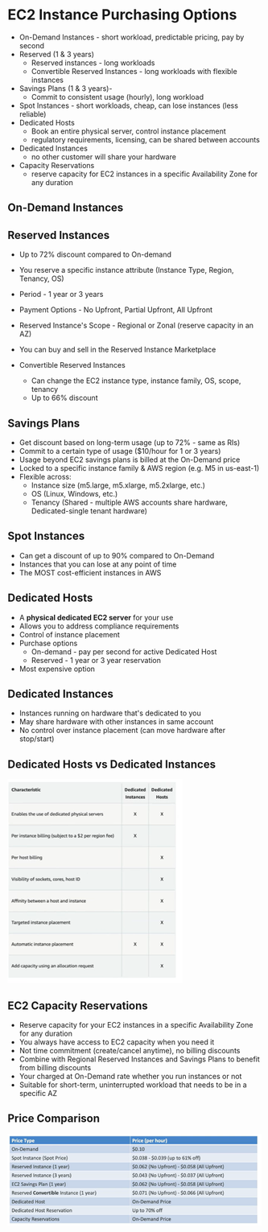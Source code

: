 # EC2 Instance Purchasing Options

- On-Demand Instances - short workload, predictable pricing, pay by second
- Reserved (1 & 3 years) 
    - Reserved instances - long workloads
    - Convertible Reserved Instances - long workloads with flexible instances
- Savings Plans (1 & 3 years)- 
    - Commit to consistent usage (hourly), long workload
- Spot Instances - short workloads, cheap, can lose instances (less reliable)
- Dedicated Hosts
    - Book an entire physical server, control instance placement
    - regulatory requirements, licensing, can be shared between accounts
- Dedicated Instances
    - no other customer will share your hardware
- Capacity Reservations
    - reserve capacity for EC2 instances in a specific Availability Zone for any duration

## On-Demand Instances

## Reserved Instances

- Up to 72% discount compared to On-demand
- You reserve a specific instance attribute (Instance Type, Region, Tenancy, OS)
- Period - 1 year or 3 years
- Payment Options - No Upfront, Partial Upfront, All Upfront
- Reserved Instance's Scope - Regional or Zonal (reserve capacity in an AZ)
- You can buy and sell in the Reserved Instance Marketplace

- Convertible Reserved Instances
    - Can change the EC2 instance type, instance family, OS, scope, tenancy
    - Up to 66% discount

## Savings Plans

- Get discount based on long-term usage (up to 72% - same as RIs)
- Commit to a certain type of usage ($10/hour for 1 or 3 years)
- Usage beyond EC2 savings plans is billed at the On-Demand price
- Locked to a specific instance family & AWS region (e.g. M5 in us-east-1)
- Flexible across:
    - Instance size (m5.large, m5.xlarge, m5.2xlarge, etc.)
    - OS (Linux, Windows, etc.)
    - Tenancy (Shared - multiple AWS accounts share hardware, Dedicated-single tenant hardware)

## Spot Instances
- Can get a discount of up to 90% compared to On-Demand
- Instances that you can lose at any point of time
- The MOST cost-efficient instances in AWS

## Dedicated Hosts
- A **physical dedicated EC2 server** for your use
- Allows you to address compliance requirements
- Control of instance placement
- Purchase options
    - On-demand - pay per second for active Dedicated Host
    - Reserved - 1 year or 3 year reservation
- Most expensive option

## Dedicated Instances
- Instances running on hardware that's dedicated to you
- May share hardware with other instances in same account
- No control over instance placement (can move hardware after stop/start)

## Dedicated Hosts vs Dedicated Instances
![Alt text](images/dedicated-host-vs-instances.png)

## EC2 Capacity Reservations
- Reserve capacity for your EC2 instances in a specific Availability Zone for any duration
- You always have access to EC2 capacity when you need it
- Not time commitment (create/cancel anytime), no billing discounts
- Combine with Regional Reserved Instances and Savings Plans to benefit from billing discounts
- Your charged at On-Demand rate whether you run instances or not
- Suitable for short-term, uninterrupted workload that needs to be in a specific AZ

## Price Comparison

![Alt text](images/price-comparison.png)


